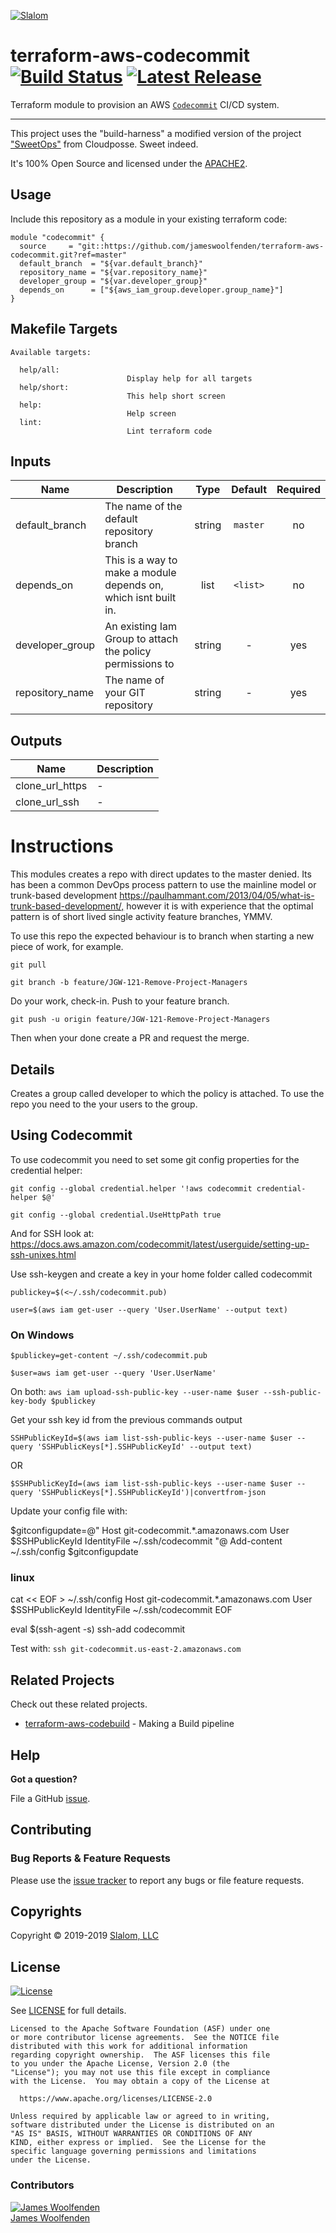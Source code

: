 <!-- This file was automatically generated by the `build-harness`. Make all changes to `README.yaml` and run `make readme` to rebuild this file. -->

[![Slalom][logo]](https://slalom.com)

# terraform-aws-codecommit [![Build Status](https://api.travis-ci.com/JamesWoolfenden/terraform-aws-codecommit.svg?branch=master)](https://travis-ci.com/JamesWoolfenden/terraform-aws-codecommit) [![Latest Release](https://img.shields.io/github/release/JamesWoolfenden/terraform-aws-codecommit.svg)](https://github.com/JamesWoolfenden/terraform-aws-codecommit/releases/latest)

Terraform module to provision an AWS [`Codecommit`](https://aws.amazon.com/codecommit/) CI/CD system.

---

This project uses the "build-harness" a modified version of the project ["SweetOps"](https://cpco.io/sweetops) from Cloudposse. Sweet indeed.

It's 100% Open Source and licensed under the [APACHE2](LICENSE).

## Usage

Include this repository as a module in your existing terraform code:

```hcl
module "codecommit" {
  source     = "git::https://github.com/jameswoolfenden/terraform-aws-codecommit.git?ref=master"
  default_branch  = "${var.default_branch}"
  repository_name = "${var.repository_name}"
  developer_group = "${var.developer_group}"
  depends_on      = ["${aws_iam_group.developer.group_name}"]
}
```

## Makefile Targets

```make
Available targets:

  help/all:
                          Display help for all targets
  help/short:
                          This help short screen
  help:
                          Help screen
  lint:
                          Lint terraform code

```

## Inputs

| Name | Description | Type | Default | Required |
|------|-------------|:----:|:-----:|:-----:|
| default_branch | The name of the default repository branch | string | `master` | no |
| depends_on | This is a way to make a module depends on, which isnt built in. | list | `<list>` | no |
| developer_group | An existing Iam Group to attach the policy permissions to | string | - | yes |
| repository_name | The name of your GIT repository | string | - | yes |

## Outputs

| Name | Description |
|------|-------------|
| clone_url_https | - |
| clone_url_ssh | - |

# Instructions

This modules creates a repo with direct updates to the master denied. Its has been a common DevOps process pattern to use the mainline model or trunk-based development <https://paulhammant.com/2013/04/05/what-is-trunk-based-development/,> however it is with experience that the optimal pattern is of short lived single activity feature branches, YMMV.

To use this repo the expected behaviour is to branch when starting a new piece of work, for example.

`git pull`

`git branch -b feature/JGW-121-Remove-Project-Managers`

Do your work, check-in.
Push to your feature branch.

`git push -u origin feature/JGW-121-Remove-Project-Managers`

Then when your done create a PR and request the merge.

## Details

Creates a group called developer to which the policy is attached.
To use the repo you need to the your users to the group.

## Using Codecommit

To use codecommit you need to set some git config properties for the credential helper:

`git config --global credential.helper '!aws codecommit credential-helper $@'`

`git config --global credential.UseHttpPath true`

And for SSH look at: <https://docs.aws.amazon.com/codecommit/latest/userguide/setting-up-ssh-unixes.html>

Use ssh-keygen and create a key in your home folder called codecommit

`publickey=$(<~/.ssh/codecommit.pub)`

`user=$(aws iam get-user --query 'User.UserName' --output text)`

### On Windows

`$publickey=get-content ~/.ssh/codecommit.pub`

`$user=aws iam get-user --query 'User.UserName'`

On both:
`aws iam upload-ssh-public-key --user-name $user --ssh-public-key-body $publickey`

Get your ssh key id from the previous commands output

`SSHPublicKeyId=$(aws iam list-ssh-public-keys --user-name $user --query 'SSHPublicKeys[*].SSHPublicKeyId' --output text)`

OR

`$SSHPublicKeyId=(aws iam list-ssh-public-keys --user-name $user --query 'SSHPublicKeys[*].SSHPublicKeyId')|convertfrom-json`

Update your config file with:

$gitconfigupdate=@"
Host git-codecommit.*.amazonaws.com
  User $SSHPublicKeyId
IdentityFile ~/.ssh/codecommit
"@
Add-content ~/.ssh/config \$gitconfigupdate

### linux

cat << EOF > ~/.ssh/config
Host git-codecommit.\*.amazonaws.com
User \$SSHPublicKeyId
IdentityFile ~/.ssh/codecommit
EOF

eval \$(ssh-agent -s)
ssh-add codecommit

Test with:
`ssh git-codecommit.us-east-2.amazonaws.com`

## Related Projects

Check out these related projects.

- [terraform-aws-codebuild](https://github.com/jameswoolfenden/terraform-aws-codebuild) - Making a Build pipeline

## Help

**Got a question?**

File a GitHub [issue](https://github.com/jameswoolfenden/terraform-aws-codecommit/issues).

## Contributing

### Bug Reports & Feature Requests

Please use the [issue tracker](https://github.com/jameswoolfenden/terraform-aws-codecommit/issues) to report any bugs or file feature requests.

## Copyrights

Copyright © 2019-2019 [Slalom, LLC](https://slalom.com)

## License

[![License](https://img.shields.io/badge/License-Apache%202.0-blue.svg)](https://opensource.org/licenses/Apache-2.0)

See [LICENSE](LICENSE) for full details.

    Licensed to the Apache Software Foundation (ASF) under one
    or more contributor license agreements.  See the NOTICE file
    distributed with this work for additional information
    regarding copyright ownership.  The ASF licenses this file
    to you under the Apache License, Version 2.0 (the
    "License"); you may not use this file except in compliance
    with the License.  You may obtain a copy of the License at

      https://www.apache.org/licenses/LICENSE-2.0

    Unless required by applicable law or agreed to in writing,
    software distributed under the License is distributed on an
    "AS IS" BASIS, WITHOUT WARRANTIES OR CONDITIONS OF ANY
    KIND, either express or implied.  See the License for the
    specific language governing permissions and limitations
    under the License.

### Contributors

  [![James Woolfenden][jameswoolfenden_avatar]][jameswoolfenden_homepage]<br/>[James Woolfenden][jameswoolfenden_homepage]

  [jameswoolfenden_homepage]: https://github.com/jameswoolfenden
  [jameswoolfenden_avatar]: https://github.com/jameswoolfenden.png?size=150

[logo]: https://gist.githubusercontent.com/JamesWoolfenden/5c457434351e9fe732ca22b78fdd7d5e/raw/15933294ae2b00f5dba6557d2be88f4b4da21201/slalom-logo.png
[website]: https://slalom.com
[github]: https://github.com/jameswoolfenden
[linkedin]: https://www.linkedin.com/company/slalom-consulting/
[twitter]: https://twitter.com/Slalom

[share_twitter]: https://twitter.com/intent/tweet/?text=terraform-aws-codecommit&url=https://github.com/jameswoolfenden/terraform-aws-codecommit
[share_linkedin]: https://www.linkedin.com/shareArticle?mini=true&title=terraform-aws-codecommit&url=https://github.com/jameswoolfenden/terraform-aws-codecommit
[share_reddit]: https://reddit.com/submit/?url=https://github.com/jameswoolfenden/terraform-aws-codecommit
[share_facebook]: https://facebook.com/sharer/sharer.php?u=https://github.com/jameswoolfenden/terraform-aws-codecommit
[share_googleplus]: https://plus.google.com/share?url=https://github.com/jameswoolfenden/terraform-aws-codecommit
[share_email]: mailto:?subject=terraform-aws-codecommit&body=https://github.com/jameswoolfenden/terraform-aws-codecommit
